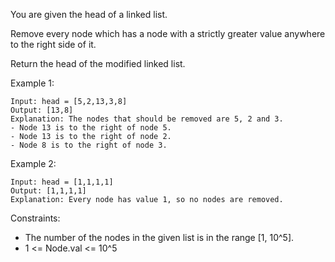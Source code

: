 You are given the head of a linked list.

Remove every node which has a node with a strictly greater value anywhere to the right side of it.

Return the head of the modified linked list.

Example 1:

```
Input: head = [5,2,13,3,8]
Output: [13,8]
Explanation: The nodes that should be removed are 5, 2 and 3.
- Node 13 is to the right of node 5.
- Node 13 is to the right of node 2.
- Node 8 is to the right of node 3.
```

Example 2:

```
Input: head = [1,1,1,1]
Output: [1,1,1,1]
Explanation: Every node has value 1, so no nodes are removed.
```

Constraints:

- The number of the nodes in the given list is in the range [1, 10^5].
- 1 <= Node.val <= 10^5